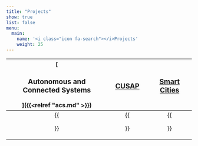 ```yaml
---
title: "Projects"
show: true
list: false
menu:
  main:
    name: '<i class="icon fa-search"></i>Projects'
    weight: 25
---
```


|   [<h3>Autonomous and Connected Systems</h3>]({{<relref "acs.md" >}})    |   [<h3>CUSAP</h3>](https://cusap.nyc)    |    [<h3> Smart Cities </h3>](https://cooper.edu/academics/vertically-integrated-projects/teams/smart-cities)   |
| :---: | :---: | :---: |
| {{<figure src="/images/acs/acs2.webp" attr="Finding technology-based solutions to some of the most pressing issues currently facing our cities." attrlink="acs" link="acs" target="_self" >}} | {{<figure src="/images/research/cusap.webp" attr="Socially and ecologically integrated initiative for plant cultivation, community assimilation, and education." link="https://cusap.nyc" attrlink="https://cusap.nyc" target="_self" >}} | {{<figure src="/images/research/smartcities.webp" attr="Finding technology-based solutions to some of the most pressing issues currently facing our cities." attrlink="https://cooper.edu/academics/vertically-integrated-projects/teams/smart-cities" link="https://cooper.edu/academics/vertically-integrated-projects/teams/smart-cities" target="_self" >}} |
